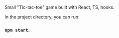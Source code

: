 Small "Tic-tac-toe" game built with React, TS, hooks.

In the project directory, you can run:
### `npm start`.

